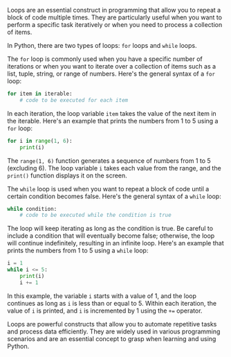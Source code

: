 Loops are an essential construct in programming that allow you to repeat a block of code multiple times. They are particularly useful when you want to perform a specific task iteratively or when you need to process a collection of items.

In Python, there are two types of loops: `for` loops and `while` loops.

The `for` loop is commonly used when you have a specific number of iterations or when you want to iterate over a collection of items such as a list, tuple, string, or range of numbers. Here's the general syntax of a `for` loop:

```python
for item in iterable:
    # code to be executed for each item
```

In each iteration, the loop variable `item` takes the value of the next item in the iterable. Here's an example that prints the numbers from 1 to 5 using a `for` loop:

```python
for i in range(1, 6):
    print(i)
```

The `range(1, 6)` function generates a sequence of numbers from 1 to 5 (excluding 6). The loop variable `i` takes each value from the range, and the `print()` function displays it on the screen.

The `while` loop is used when you want to repeat a block of code until a certain condition becomes false. Here's the general syntax of a `while` loop:

```python
while condition:
    # code to be executed while the condition is true
```

The loop will keep iterating as long as the condition is true. Be careful to include a condition that will eventually become false; otherwise, the loop will continue indefinitely, resulting in an infinite loop. Here's an example that prints the numbers from 1 to 5 using a `while` loop:

```python
i = 1
while i <= 5:
    print(i)
    i += 1
```

In this example, the variable `i` starts with a value of 1, and the loop continues as long as `i` is less than or equal to 5. Within each iteration, the value of `i` is printed, and `i` is incremented by 1 using the `+=` operator.

Loops are powerful constructs that allow you to automate repetitive tasks and process data efficiently. They are widely used in various programming scenarios and are an essential concept to grasp when learning and using Python.
